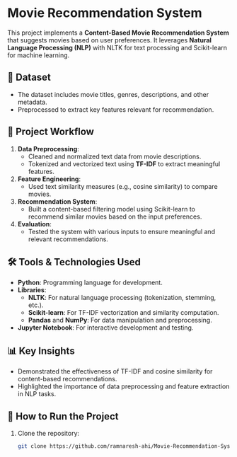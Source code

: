 # Movie Recommendation System 

This project implements a **Content-Based Movie Recommendation System** that suggests movies based on user preferences. It leverages **Natural Language Processing (NLP)** with NLTK for text processing and Scikit-learn for machine learning.

## 📁 Dataset
- The dataset includes movie titles, genres, descriptions, and other metadata.
- Preprocessed to extract key features relevant for recommendation.

## 🔧 Project Workflow
1. **Data Preprocessing**:
   - Cleaned and normalized text data from movie descriptions.
   - Tokenized and vectorized text using **TF-IDF** to extract meaningful features.
2. **Feature Engineering**:
   - Used text similarity measures (e.g., cosine similarity) to compare movies.
3. **Recommendation System**:
   - Built a content-based filtering model using Scikit-learn to recommend similar movies based on the input preferences.
4. **Evaluation**:
   - Tested the system with various inputs to ensure meaningful and relevant recommendations.

## 🛠️ Tools & Technologies Used
- **Python**: Programming language for development.
- **Libraries**:
  - **NLTK**: For natural language processing (tokenization, stemming, etc.).
  - **Scikit-learn**: For TF-IDF vectorization and similarity computation.
  - **Pandas** and **NumPy**: For data manipulation and preprocessing.
- **Jupyter Notebook**: For interactive development and testing.

## 📊 Key Insights
- Demonstrated the effectiveness of TF-IDF and cosine similarity for content-based recommendations.
- Highlighted the importance of data preprocessing and feature extraction in NLP tasks.

## 🚀 How to Run the Project
1. Clone the repository:
   ```bash
   git clone https://github.com/ramnaresh-ahi/Movie-Recommendation-System.git
